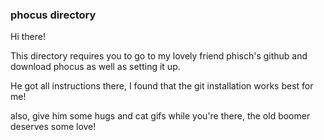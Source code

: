 ### phocus directory
Hi there!

This directory requires you to go to my lovely friend phisch's github and download phocus as well as setting it up.

He got all instructions there, I found that the git installation works best for me!

also, give him some hugs and cat gifs while you're there, the old boomer deserves some love!
